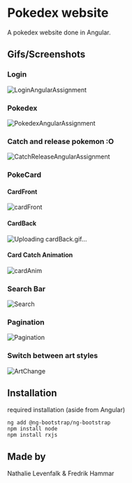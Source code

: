 # Pokedex website

A pokedex website done in Angular.

## Gifs/Screenshots

### Login

![LoginAngularAssignment](https://github.com/Muguai/AngularPokemon/assets/37656342/7060f78e-a86a-4a18-8df8-4b91ef9e40ef)

### Pokedex

![PokedexAngularAssignment](https://github.com/Muguai/AngularPokemon/assets/37656342/20a8fd00-4144-43d9-b938-e05d46a996b8)

### Catch and release pokemon :O

![CatchReleaseAngularAssignment](https://github.com/Muguai/AngularPokemon/assets/37656342/ea2098b0-964a-4ffb-88b6-9f7eab46434c)

### PokeCard

#### CardFront

![cardFront](https://github.com/Muguai/AngularPokemon/assets/37656342/2188c88b-9f34-4d5c-8d4e-ae3b229d9d00)

#### CardBack

![Uploading cardBack.gif…]()

#### Card Catch Animation

![cardAnim](https://github.com/Muguai/AngularPokemon/assets/37656342/f3473b8a-b927-4ab3-bc24-d0ec51ef1851)

### Search Bar

![Search](https://github.com/Muguai/AngularPokemon/assets/37656342/692335df-f193-4ad8-a51c-e70df0f9f516)

### Pagination

![Pagination](https://github.com/Muguai/AngularPokemon/assets/37656342/d7bb7aaf-5b75-41f1-a58b-156bcbf3b7be)

### Switch between art styles

![ArtChange](https://github.com/Muguai/AngularPokemon/assets/37656342/12715ba8-6eff-48f6-85fb-76fc725654f9)



## Installation
required installation (aside from Angular)

```
ng add @ng-bootstrap/ng-bootstrap
npm install node
npm install rxjs
```

## Made by

Nathalie Levenfalk & Fredrik Hammar
